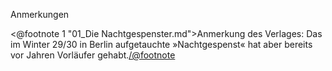 <span class="anmerkungen">Anmerkungen</span>

<@footnote 1 "01_Die Nachtgespenster.md">Anmerkung des
Verlages: Das im Winter 29/30 in Berlin aufgetauchte
»Nachtgespenst« hat aber bereits vor Jahren Vorläufer
gehabt.</@footnote>

